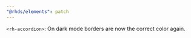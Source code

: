 ```yaml
---
"@rhds/elements": patch
---
```


`<rh-accordion>`: On dark mode borders are now the correct color again.
